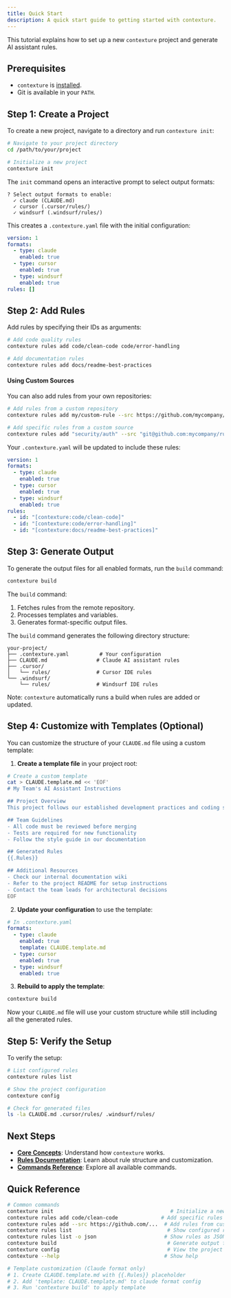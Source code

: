 ```yaml
---
title: Quick Start
description: A quick start guide to getting started with contexture.
---
```

This tutorial explains how to set up a new `contexture` project and generate AI assistant rules.

## Prerequisites

- `contexture` is [installed](./installation).
- Git is available in your `PATH`.

## Step 1: Create a Project

To create a new project, navigate to a directory and run `contexture init`:

```bash
# Navigate to your project directory
cd /path/to/your/project

# Initialize a new project
contexture init
```

The `init` command opens an interactive prompt to select output formats:

```
? Select output formats to enable:
  ✓ claude (CLAUDE.md)
  ✓ cursor (.cursor/rules/)
  ✓ windsurf (.windsurf/rules/)
```

This creates a `.contexture.yaml` file with the initial configuration:

```yaml
version: 1
formats:
  - type: claude
    enabled: true
  - type: cursor
    enabled: true
  - type: windsurf
    enabled: true
rules: []
```

## Step 2: Add Rules

Add rules by specifying their IDs as arguments:

```bash
# Add code quality rules
contexture rules add code/clean-code code/error-handling

# Add documentation rules  
contexture rules add docs/readme-best-practices
```

#### Using Custom Sources

You can also add rules from your own repositories:

```bash
# Add rules from a custom repository
contexture rules add my/custom-rule --src https://github.com/mycompany/contexture-rules.git

# Add specific rules from a custom source
contexture rules add "security/auth" --src "git@github.com:mycompany/rules.git"
```

Your `.contexture.yaml` will be updated to include these rules:

```yaml
version: 1
formats:
  - type: claude
    enabled: true
  - type: cursor 
    enabled: true
  - type: windsurf
    enabled: true
rules:
  - id: "[contexture:code/clean-code]"
  - id: "[contexture:code/error-handling]"
  - id: "[contexture:docs/readme-best-practices]"
```

## Step 3: Generate Output

To generate the output files for all enabled formats, run the `build` command:

```bash
contexture build
```

The `build` command:
1.  Fetches rules from the remote repository.
2.  Processes templates and variables.
3.  Generates format-specific output files.

The `build` command generates the following directory structure:

```
your-project/
├── .contexture.yaml          # Your configuration
├── CLAUDE.md                # Claude AI assistant rules
├── .cursor/
│   └── rules/               # Cursor IDE rules
└── .windsurf/
    └── rules/               # Windsurf IDE rules
```

Note: `contexture` automatically runs a build when rules are added or updated.

## Step 4: Customize with Templates (Optional)

You can customize the structure of your `CLAUDE.md` file using a custom template:

1. **Create a template file** in your project root:

```bash
# Create a custom template
cat > CLAUDE.template.md << 'EOF'
# My Team's AI Assistant Instructions

## Project Overview
This project follows our established development practices and coding standards.

## Team Guidelines  
- All code must be reviewed before merging
- Tests are required for new functionality
- Follow the style guide in our documentation

## Generated Rules
{{.Rules}}

## Additional Resources
- Check our internal documentation wiki
- Refer to the project README for setup instructions
- Contact the team leads for architectural decisions
EOF
```

2. **Update your configuration** to use the template:

```yaml
# In .contexture.yaml
formats:
  - type: claude
    enabled: true
    template: CLAUDE.template.md
  - type: cursor
    enabled: true
  - type: windsurf
    enabled: true
```

3. **Rebuild to apply the template**:

```bash
contexture build
```

Now your `CLAUDE.md` file will use your custom structure while still including all the generated rules.

## Step 5: Verify the Setup

To verify the setup:

```bash
# List configured rules
contexture rules list

# Show the project configuration
contexture config

# Check for generated files
ls -la CLAUDE.md .cursor/rules/ .windsurf/rules/
```

## Next Steps

- **[Core Concepts](../core-concepts/overview)**: Understand how `contexture` works.
- **[Rules Documentation](../reference/rules/rule-references)**: Learn about rule structure and customization.
- **[Commands Reference](../reference/commands/init)**: Explore all available commands.

## Quick Reference

```bash
# Common commands
contexture init                                      # Initialize a new project
contexture rules add code/clean-code              # Add specific rules
contexture rules add --src https://github.com/...  # Add rules from custom source
contexture rules list                               # Show configured rules
contexture rules list -o json                      # Show rules as JSON
contexture build                                    # Generate output files
contexture config                                   # View the project configuration
contexture --help                                  # Show help

# Template customization (Claude format only)
# 1. Create CLAUDE.template.md with {{.Rules}} placeholder
# 2. Add 'template: CLAUDE.template.md' to claude format config
# 3. Run 'contexture build' to apply template
```
